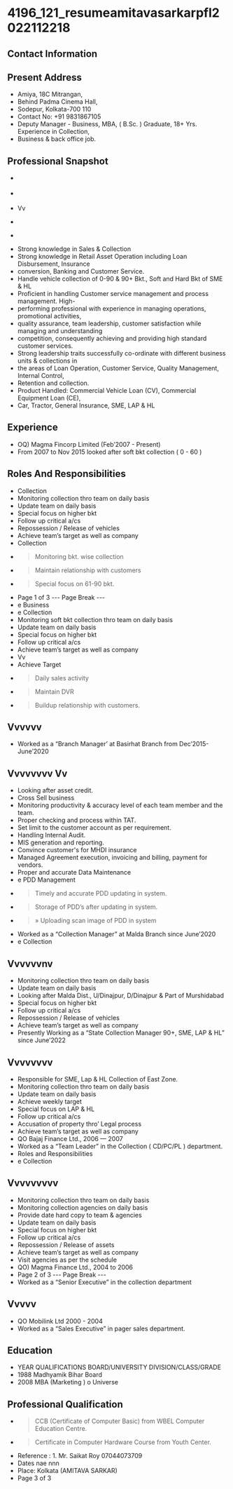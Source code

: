 # 4196_121_resumeamitavasarkarpfl2022112218

## Contact Information



## Present Address

* Amiya, 18C Mitrangan,
* Behind Padma Cinema Hall,
* Sodepur, Kolkata-700 110
* Contact No: +91 9831867105
* Deputy Manager - Business, MBA, ( B.Sc. ) Graduate, 18+ Yrs. Experience in Collection,
* Business & back office job.


## Professional Snapshot

* >
* >
* Vv
* >
* >
* Strong knowledge in Sales & Collection
* Strong knowledge in Retail Asset Operation including Loan Disbursement, Insurance
* conversion, Banking and Customer Service.
* Handle vehicle collection of 0-90 & 90+ Bkt., Soft and Hard Bkt of SME & HL
* Proficient in handling Customer service management and process management. High-
* performing professional with experience in managing operations, promotional activities,
* quality assurance, team leadership, customer satisfaction while managing and understanding
* competition, consequently achieving and providing high standard customer services.
* Strong leadership traits successfully co-ordinate with different business units & collections in
* the areas of Loan Operation, Customer Service, Quality Management, Internal Control,
* Retention and collection.
* Product Handled: Commercial Vehicle Loan (CV), Commercial Equipment Loan (CE),
* Car, Tractor, General Insurance, SME, LAP & HL


## Experience

* OQ) Magma Fincorp Limited (Feb’2007 - Present)
* From 2007 to Nov 2015 looked after soft bkt collection ( 0 - 60 )


## Roles And Responsibilities

* Collection
* Monitoring collection thro team on daily basis
* Update team on daily basis
* Special focus on higher bkt
* Follow up critical a/cs
* Repossession / Release of vehicles
* Achieve team’s target as well as company
* Collection
* > Monitoring bkt. wise collection
* > Maintain relationship with customers
* > Special focus on 61-90 bkt.
* Page 1 of 3
--- Page Break ---
* e Business
* e Collection
* Monitoring soft bkt collection thro team on daily basis
* Update team on daily basis
* Special focus on higher bkt
* Follow up critical a/cs
* Achieve team’s target as well as company
* Vv
* Achieve Target
* > Daily sales activity
* > Maintain DVR
* > Buildup relationship with customers.


## Vvvvvv

* Worked as a “Branch Manager’ at Basirhat Branch from Dec’2015-June’2020


## Vvvvvvvv Vv

* Looking after asset credit.
* Cross Sell business
* Monitoring productivity & accuracy level of each team member and the team.
* Proper checking and process within TAT.
* Set limit to the customer account as per requirement.
* Handling Internal Audit.
* MIS generation and reporting.
* Convince customer's for MHDI insurance
* Managed Agreement execution, invoicing and billing, payment for vendors.
* Proper and accurate Data Maintenance
* e PDD Management
* > Timely and accurate PDD updating in system.
* > Storage of PDD’s after updating in system.
* >» Uploading scan image of PDD in system
* Worked as a “Collection Manager” at Malda Branch since June’2020
* e Collection


## Vvvvvvnv

* Monitoring collection thro team on daily basis
* Update team on daily basis
* Looking after Malda Dist., U/Dinajpur, D/Dinajpur & Part of Murshidabad
* Special focus on higher bkt
* Follow up critical a/cs
* Repossession / Release of vehicles
* Achieve team’s target as well as company
* Presently Working as a “State Collection Manager 90+, SME, LAP & HL” since June’2022


## Vvvvvvvv

* Responsible for SME, Lap & HL Collection of East Zone.
* Monitoring collection thro team on daily basis
* Update team on daily basis
* Achieve weekly target
* Special focus on LAP & HL
* Follow up critical a/cs
* Accusation of property thro’ Legal process
* Achieve team’s target as well as company
* QO Bajaj Finance Ltd., 2006 — 2007
* Worked as a “Team Leader” in the Collection ( CD/PC/PL ) department.
* Roles and Responsibilities
* e Collection


## Vvvvvvvvv

* Monitoring collection thro team on daily basis
* Monitoring collection agencies on daily basis
* Provide date hard copy to team & agencies
* Update team on daily basis
* Special focus on higher bkt
* Follow up critical a/cs
* Repossession / Release of assets
* Achieve team’s target as well as company
* Visit agencies as per the schedule
* QO) Magma Finance Ltd., 2004 to 2006
* Page 2 of 3
--- Page Break ---
* Worked as a “Senior Executive” in the collection department


## Vvvvv

* QO Mobilink Ltd 2000 - 2004
* Worked as a “Sales Executive” in pager sales department.


## Education

* YEAR QUALIFICATIONS BOARD/UNIVERSITY DIVISION/CLASS/GRADE
* 1988 Madhyamik Bihar Board
* 2008 MBA (Marketing ) o Universe


## Professional Qualification

* > CCB (Certificate of Computer Basic) from WBEL Computer Education Centre.
* > Certificate in Computer Hardware Course from Youth Center.
* Reference : 1. Mr. Saikat Roy 07044073709
* Dates nae nnn
* Place: Kolkata (AMITAVA SARKAR)
* Page 3 of 3

